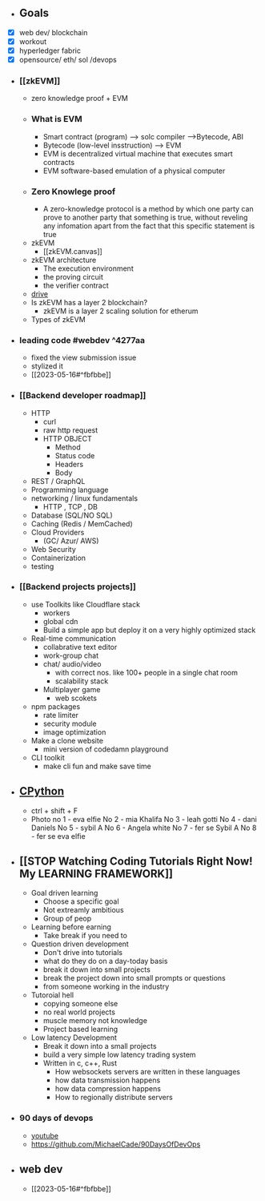 - ## Goals
- [x]  web dev/ blockchain
- [x] workout
- [x] hyperledger fabric
- [x] opensource/ eth/ sol /devops
- ### [[zkEVM]]
	- zero knowledge proof + EVM
	- ### What is EVM
		-  Smart contract (program) --> solc compiler -->Bytecode, ABI
		- Bytecode (low-level insstruction) --> EVM
		-  EVM is decentralized virtual machine that executes smart contracts
		- EVM software-based emulation of a physical computer
	- ### Zero Knowlege proof
		-  A zero-knowledge protocol is a method by which one party can prove to another party that something is true, without reveling any infomation apart from the fact that this specific statement is true
	- zkEVM
		- [[zkEVM.canvas]]
	- zkEVM architecture
		- The execution environment 
		- the proving circuit
		- the verifier contract
	- [drive](https://drive.google.com/drive/folders/1JRM3RMytZp2ek0k4WB5X_qbi9_BKXo2-)
	- Is zkEVM has a layer 2 blockchain?
		- zkEVM is a layer 2 scaling solution for etherum
	- Types of zkEVM
- ### leading code #webdev  ^4277aa
	- fixed the view submission issue
	- stylized it
	- [[2023-05-16#^fbfbbe]]
- ### [[Backend developer roadmap]]
	- HTTP
		- curl
		- raw http request
		- HTTP OBJECT
			- Method
			- Status code
			- Headers
			- Body
	- REST / GraphQL
	- Programming language
	- networking / linux fundamentals
		- HTTP , TCP , DB
	- Database (SQL/NO SQL)
	- Caching (Redis / MemCached)
	- Cloud Providers 
		- (GC/ Azur/ AWS)
	- Web Security
	- Containerization
	- testing
- ### [[Backend projects projects]]
	- use Toolkits like Cloudflare stack
		- workers
		- global cdn
		- Build a simple app but deploy it on a very highly optimized stack
	- Real-time communication
		- collabrative text editor
		- work-group chat
		- chat/ audio/video
			- with correct nos. like 100+ people in a single chat room
			- scalability stack
		- Multiplayer game
			- web scokets
	- npm packages
		- rate limiter
		- security module
		- image optimization
	- Make a clone website
		- mini version of codedamn playground
	- CLI toolkit
		- make cli fun and make save time
- ## [CPython](https://www.youtube.com/watch?v=UmF57P7TerI&list=TLPQMTYwNTIwMjOBu4zTU09L-A&index=2)
	-  ctrl + shift + F 
	-  Photo no 1 - eva elfie No 2 - mia Khalifa No 3 - leah gotti No 4 - dani Daniels No 5 - sybil A No 6 - Angela white No 7 - fer se Sybil A No 8 - fer se eva elfie
- ## [[STOP Watching Coding Tutorials Right Now! My LEARNING FRAMEWORK]]
	- Goal driven learning
		- Choose a specific goal
		- Not extreamly ambitious
		- Group of peop
	- Learning before earning
		- Take break if you need to
	- Question driven development
		- Don't drive into tutorials
		- what do they do on a day-today basis
		- break it down into small projects
		- break the project down into small prompts or questions
		- from someone working in the industry
	- Tutoroial hell
		- copying someone else
		- no real world projects
		- muscle memory not knowledge
		- Project based learning
	- Low latency Development
		- Break it down into a small projects
		- build a very simple low latency trading system
		- Written in c, c++, Rust 
			- How websockets servers are written in these languages
			- how data transmission happens
			- how data compression happens
			- How to regionally distribute servers
- ### 90 days of devops
	- [youtube](https://www.youtube.com/watch?v=Fgs9smU6zUs)
	- https://github.com/MichaelCade/90DaysOfDevOps
- ## web dev
	- [[2023-05-16#^fbfbbe]]